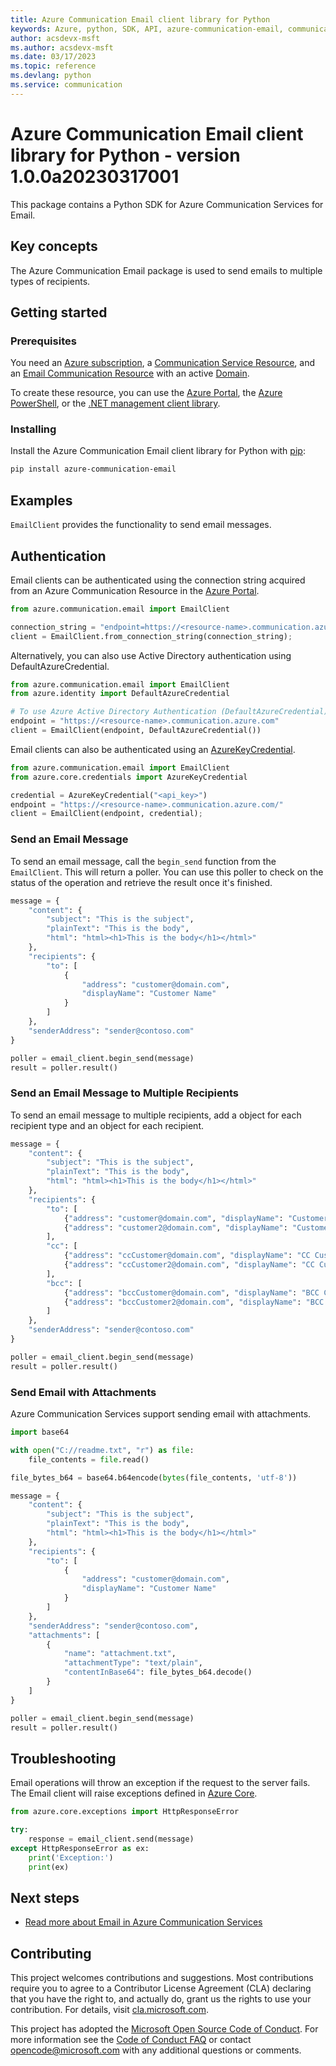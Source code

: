 ```yaml
---
title: Azure Communication Email client library for Python
keywords: Azure, python, SDK, API, azure-communication-email, communication
author: acsdevx-msft
ms.author: acsdevx-msft
ms.date: 03/17/2023
ms.topic: reference
ms.devlang: python
ms.service: communication
---
```

# Azure Communication Email client library for Python - version 1.0.0a20230317001 


This package contains a Python SDK for Azure Communication Services for Email.

## Key concepts

The Azure Communication Email package is used to send emails to multiple types of recipients.

## Getting started

### Prerequisites

You need an [Azure subscription][azure_sub], a [Communication Service Resource][communication_resource_docs], and an [Email Communication Resource][email_resource_docs] with an active [Domain][domain_overview].

To create these resource, you can use the [Azure Portal][communication_resource_create_portal], the [Azure PowerShell][communication_resource_create_power_shell], or the [.NET management client library][communication_resource_create_net].

### Installing

Install the Azure Communication Email client library for Python with [pip](https://pypi.org/project/pip/):

```bash
pip install azure-communication-email
```

## Examples

`EmailClient` provides the functionality to send email messages.

## Authentication

Email clients can be authenticated using the connection string acquired from an Azure Communication Resource in the [Azure Portal][azure_portal].

```python
from azure.communication.email import EmailClient

connection_string = "endpoint=https://<resource-name>.communication.azure.com/;accessKey=<Base64-Encoded-Key>"
client = EmailClient.from_connection_string(connection_string);
```

Alternatively, you can also use Active Directory authentication using DefaultAzureCredential.

```python
from azure.communication.email import EmailClient
from azure.identity import DefaultAzureCredential

# To use Azure Active Directory Authentication (DefaultAzureCredential) make sure to have AZURE_TENANT_ID, AZURE_CLIENT_ID and AZURE_CLIENT_SECRET as env variables.
endpoint = "https://<resource-name>.communication.azure.com"
client = EmailClient(endpoint, DefaultAzureCredential())
```

Email clients can also be authenticated using an [AzureKeyCredential][azure-key-credential].

```python
from azure.communication.email import EmailClient
from azure.core.credentials import AzureKeyCredential

credential = AzureKeyCredential("<api_key>")
endpoint = "https://<resource-name>.communication.azure.com/"
client = EmailClient(endpoint, credential);
```

### Send an Email Message

To send an email message, call the `begin_send` function from the `EmailClient`. This will return a poller. You can use this poller to check on the status of the operation and retrieve the result once it's finished.

```python
message = {
    "content": {
        "subject": "This is the subject",
        "plainText": "This is the body",
        "html": "html><h1>This is the body</h1></html>"
    },
    "recipients": {
        "to": [
            {
                "address": "customer@domain.com",
                "displayName": "Customer Name"
            }
        ]
    },
    "senderAddress": "sender@contoso.com"
}

poller = email_client.begin_send(message)
result = poller.result()
```

### Send an Email Message to Multiple Recipients

To send an email message to multiple recipients, add a object for each recipient type and an object for each recipient.

```python
message = {
    "content": {
        "subject": "This is the subject",
        "plainText": "This is the body",
        "html": "html><h1>This is the body</h1></html>"
    },
    "recipients": {
        "to": [
            {"address": "customer@domain.com", "displayName": "Customer Name"},
            {"address": "customer2@domain.com", "displayName": "Customer Name 2"}
        ],
        "cc": [
            {"address": "ccCustomer@domain.com", "displayName": "CC Customer Name"},
            {"address": "ccCustomer2@domain.com", "displayName": "CC Customer Name 2"}
        ],
        "bcc": [
            {"address": "bccCustomer@domain.com", "displayName": "BCC Customer Name"},
            {"address": "bccCustomer2@domain.com", "displayName": "BCC Customer Name 2"}
        ]
    },
    "senderAddress": "sender@contoso.com"
}

poller = email_client.begin_send(message)
result = poller.result()
```

### Send Email with Attachments

Azure Communication Services support sending email with attachments.

```python
import base64

with open("C://readme.txt", "r") as file:
    file_contents = file.read()

file_bytes_b64 = base64.b64encode(bytes(file_contents, 'utf-8'))

message = {
    "content": {
        "subject": "This is the subject",
        "plainText": "This is the body",
        "html": "html><h1>This is the body</h1></html>"
    },
    "recipients": {
        "to": [
            {
                "address": "customer@domain.com",
                "displayName": "Customer Name"
            }
        ]
    },
    "senderAddress": "sender@contoso.com",
    "attachments": [
        {
            "name": "attachment.txt",
            "attachmentType": "text/plain",
            "contentInBase64": file_bytes_b64.decode()
        }
    ]
}

poller = email_client.begin_send(message)
result = poller.result()
```

## Troubleshooting

Email operations will throw an exception if the request to the server fails. The Email client will raise exceptions defined in [Azure Core](https://github.com/Azure/azure-sdk-for-python/blob/main/sdk/core/azure-core/README.md).

```python
from azure.core.exceptions import HttpResponseError

try:
    response = email_client.send(message)
except HttpResponseError as ex:
    print('Exception:')
    print(ex)
```

## Next steps

- [Read more about Email in Azure Communication Services][nextsteps]

## Contributing

This project welcomes contributions and suggestions. Most contributions require you to agree to a Contributor License Agreement (CLA) declaring that you have the right to, and actually do, grant us the rights to use your contribution. For details, visit [cla.microsoft.com][cla].

This project has adopted the [Microsoft Open Source Code of Conduct][coc]. For more information see the [Code of Conduct FAQ][coc_faq] or contact [opencode@microsoft.com][coc_contact] with any additional questions or comments.

<!-- LINKS -->

[azure_sub]: https://azure.microsoft.com/free/dotnet/
[azure_portal]: https://portal.azure.com
[azure-key-credential]: https://aka.ms/azsdk-python-core-azurekeycredential
[cla]: https://cla.microsoft.com
[coc]: https://opensource.microsoft.com/codeofconduct/
[coc_faq]: https://opensource.microsoft.com/codeofconduct/faq/
[coc_contact]: mailto:opencode@microsoft.com
[communication_resource_docs]: /azure/communication-services/quickstarts/create-communication-resource?tabs=windows&pivots=platform-azp
[email_resource_docs]: https://aka.ms/acsemail/createemailresource
[communication_resource_create_portal]: /azure/communication-services/quickstarts/create-communication-resource?tabs=windows&pivots=platform-azp
[communication_resource_create_power_shell]: /powershell/module/az.communication/new-azcommunicationservice
[communication_resource_create_net]: /azure/communication-services/quickstarts/create-communication-resource?tabs=windows&pivots=platform-net
[package]: https://www.nuget.org/packages/Azure.Communication.Common/
[product_docs]: https://aka.ms/acsemail/overview
[nextsteps]: https://aka.ms/acsemail/overview
[nuget]: https://www.nuget.org/
[source]: https://github.com/Azure/azure-sdk-for-net/tree/main/sdk/communication
[domain_overview]: https://aka.ms/acsemail/domainsoverview

